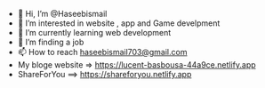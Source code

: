 - 👋 Hi, I’m @Haseebismail
- 👀 I’m interested in  website , app and Game develpment  
- 🌱 I’m currently learning  web development
- 💞️ I’m finding a job
- 📫 How to reach haseebismail703@gmail.com
- My bloge website => https://lucent-basbousa-44a9ce.netlify.app
- ShareForYou ==> https://shareforyou.netlify.app
<!---
Haseebismail703/Haseebismail703 is a ✨ special ✨ repository because its `README.md` (this file) appears on your GitHub profile.
You can click the Preview link to take a look at your changes.
--->
